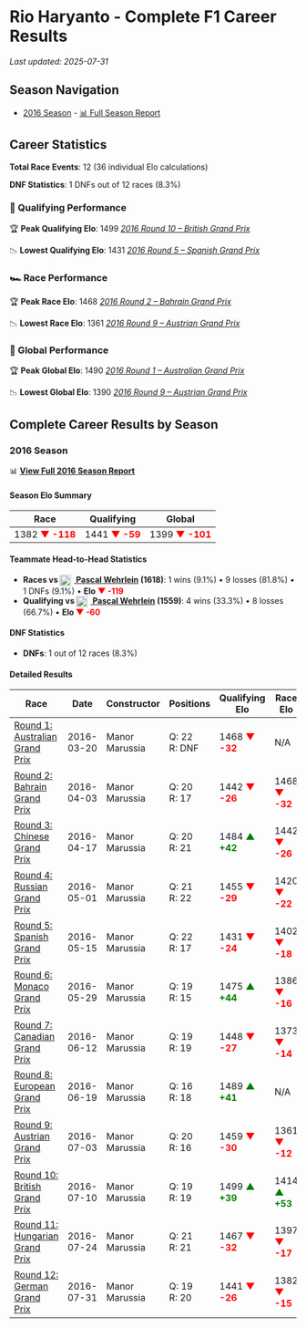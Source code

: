 # Rio Haryanto - Complete F1 Career Results

*Last updated: 2025-07-31*

## Season Navigation

- [2016 Season](#2016-season) - [📊 Full Season Report](../seasons/2016-season-report)

## Career Statistics

**Total Race Events**: 12 (36 individual Elo calculations)

**DNF Statistics**: 1 DNFs out of 12 races (8.3%)

### 🏁 Qualifying Performance

🏆 **Peak Qualifying Elo**: 1499
   *[2016 Round 10 – British Grand Prix](../seasons/2016-season-report#round-10-british-grand-prix)*

📉 **Lowest Qualifying Elo**: 1431
   *[2016 Round 5 – Spanish Grand Prix](../seasons/2016-season-report#round-5-spanish-grand-prix)*

### 🏎️ Race Performance

🏆 **Peak Race Elo**: 1468
   *[2016 Round 2 – Bahrain Grand Prix](../seasons/2016-season-report#round-2-bahrain-grand-prix)*

📉 **Lowest Race Elo**: 1361
   *[2016 Round 9 – Austrian Grand Prix](../seasons/2016-season-report#round-9-austrian-grand-prix)*

### 🌟 Global Performance

🏆 **Peak Global Elo**: 1490
   *[2016 Round 1 – Australian Grand Prix](../seasons/2016-season-report#round-1-australian-grand-prix)*

📉 **Lowest Global Elo**: 1390
   *[2016 Round 9 – Austrian Grand Prix](../seasons/2016-season-report#round-9-austrian-grand-prix)*


## Complete Career Results by Season

### 2016 Season

📊 **[View Full 2016 Season Report](../seasons/2016-season-report)**

#### Season Elo Summary

| Race | Qualifying | Global |
|------|------------|--------|
| 1382 **<span style="color: red;">▼ -118</span>** | 1441 **<span style="color: red;">▼ -59</span>** | 1399 **<span style="color: red;">▼ -101</span>** |

#### Teammate Head-to-Head Statistics

- **Races vs [<img src="https://upload.wikimedia.org/wikipedia/commons/b/ba/Flag_of_Germany.svg" alt="Germany" width="20" height="auto" style="vertical-align: middle; margin-right: 5px;" onerror="this.outerHTML='🇩🇪'; this.style.marginRight='5px';"/> Pascal Wehrlein](pascal-wehrlein) (1618)**: 1 wins (9.1%) • 9 losses (81.8%) • 1 DNFs (9.1%) • **Elo **<span style="color: red;">▼ -119</span>****
- **Qualifying vs [<img src="https://upload.wikimedia.org/wikipedia/commons/b/ba/Flag_of_Germany.svg" alt="Germany" width="20" height="auto" style="vertical-align: middle; margin-right: 5px;" onerror="this.outerHTML='🇩🇪'; this.style.marginRight='5px';"/> Pascal Wehrlein](pascal-wehrlein) (1559)**: 4 wins (33.3%) • 8 losses (66.7%) • **Elo **<span style="color: red;">▼ -60</span>****


#### DNF Statistics

- **DNFs**: 1 out of 12 races (8.3%)

#### Detailed Results

| Race | Date | Constructor | Positions | Qualifying Elo | Race Elo | Global Elo | Teammate |
|------|------|-------------|-----------|----------------|----------|------------|----------|
| [Round 1: Australian Grand Prix](../seasons/2016-season-report#round-1-australian-grand-prix) | 2016-03-20 | Manor Marussia | Q: 22<br/>R: DNF | 1468 **<span style="color: red;">▼ -32</span>** | N/A | 1490 **<span style="color: red;">▼ -10</span>** | [<img src="https://upload.wikimedia.org/wikipedia/commons/b/ba/Flag_of_Germany.svg" alt="Germany" width="20" height="auto" style="vertical-align: middle; margin-right: 5px;" onerror="this.outerHTML='🇩🇪'; this.style.marginRight='5px';"/> Pascal Wehrlein](pascal-wehrlein)<br/>Q: 21<br/>R: 16 |
| [Round 2: Bahrain Grand Prix](../seasons/2016-season-report#round-2-bahrain-grand-prix) | 2016-04-03 | Manor Marussia | Q: 20<br/>R: 17 | 1442 **<span style="color: red;">▼ -26</span>** | 1468 **<span style="color: red;">▼ -32</span>** | 1460 **<span style="color: red;">▼ -30</span>** | [<img src="https://upload.wikimedia.org/wikipedia/commons/b/ba/Flag_of_Germany.svg" alt="Germany" width="20" height="auto" style="vertical-align: middle; margin-right: 5px;" onerror="this.outerHTML='🇩🇪'; this.style.marginRight='5px';"/> Pascal Wehrlein](pascal-wehrlein)<br/>Q: 16<br/>R: 13 |
| [Round 3: Chinese Grand Prix](../seasons/2016-season-report#round-3-chinese-grand-prix) | 2016-04-17 | Manor Marussia | Q: 20<br/>R: 21 | 1484 **<span style="color: green;">▲ +42</span>** | 1442 **<span style="color: red;">▼ -26</span>** | 1455 **<span style="color: red;">▼ -6</span>** | [<img src="https://upload.wikimedia.org/wikipedia/commons/b/ba/Flag_of_Germany.svg" alt="Germany" width="20" height="auto" style="vertical-align: middle; margin-right: 5px;" onerror="this.outerHTML='🇩🇪'; this.style.marginRight='5px';"/> Pascal Wehrlein](pascal-wehrlein)<br/>Q: 21<br/>R: 18 |
| [Round 4: Russian Grand Prix](../seasons/2016-season-report#round-4-russian-grand-prix) | 2016-05-01 | Manor Marussia | Q: 21<br/>R: 22 | 1455 **<span style="color: red;">▼ -29</span>** | 1420 **<span style="color: red;">▼ -22</span>** | 1431 **<span style="color: red;">▼ -24</span>** | [<img src="https://upload.wikimedia.org/wikipedia/commons/b/ba/Flag_of_Germany.svg" alt="Germany" width="20" height="auto" style="vertical-align: middle; margin-right: 5px;" onerror="this.outerHTML='🇩🇪'; this.style.marginRight='5px';"/> Pascal Wehrlein](pascal-wehrlein)<br/>Q: 20<br/>R: 18 |
| [Round 5: Spanish Grand Prix](../seasons/2016-season-report#round-5-spanish-grand-prix) | 2016-05-15 | Manor Marussia | Q: 22<br/>R: 17 | 1431 **<span style="color: red;">▼ -24</span>** | 1402 **<span style="color: red;">▼ -18</span>** | 1411 **<span style="color: red;">▼ -20</span>** | [<img src="https://upload.wikimedia.org/wikipedia/commons/b/ba/Flag_of_Germany.svg" alt="Germany" width="20" height="auto" style="vertical-align: middle; margin-right: 5px;" onerror="this.outerHTML='🇩🇪'; this.style.marginRight='5px';"/> Pascal Wehrlein](pascal-wehrlein)<br/>Q: 21<br/>R: 16 |
| [Round 6: Monaco Grand Prix](../seasons/2016-season-report#round-6-monaco-grand-prix) | 2016-05-29 | Manor Marussia | Q: 19<br/>R: 15 | 1475 **<span style="color: green;">▲ +44</span>** | 1386 **<span style="color: red;">▼ -16</span>** | 1413 **<span style="color: green;">▲ +2</span>** | [<img src="https://upload.wikimedia.org/wikipedia/commons/b/ba/Flag_of_Germany.svg" alt="Germany" width="20" height="auto" style="vertical-align: middle; margin-right: 5px;" onerror="this.outerHTML='🇩🇪'; this.style.marginRight='5px';"/> Pascal Wehrlein](pascal-wehrlein)<br/>Q: 20<br/>R: 14 |
| [Round 7: Canadian Grand Prix](../seasons/2016-season-report#round-7-canadian-grand-prix) | 2016-06-12 | Manor Marussia | Q: 19<br/>R: 19 | 1448 **<span style="color: red;">▼ -27</span>** | 1373 **<span style="color: red;">▼ -14</span>** | 1395 **<span style="color: red;">▼ -18</span>** | [<img src="https://upload.wikimedia.org/wikipedia/commons/b/ba/Flag_of_Germany.svg" alt="Germany" width="20" height="auto" style="vertical-align: middle; margin-right: 5px;" onerror="this.outerHTML='🇩🇪'; this.style.marginRight='5px';"/> Pascal Wehrlein](pascal-wehrlein)<br/>Q: 17<br/>R: 17 |
| [Round 8: European Grand Prix](../seasons/2016-season-report#round-8-european-grand-prix) | 2016-06-19 | Manor Marussia | Q: 16<br/>R: 18 | 1489 **<span style="color: green;">▲ +41</span>** | N/A | 1407 **<span style="color: green;">▲ +12</span>** | [<img src="https://upload.wikimedia.org/wikipedia/commons/b/ba/Flag_of_Germany.svg" alt="Germany" width="20" height="auto" style="vertical-align: middle; margin-right: 5px;" onerror="this.outerHTML='🇩🇪'; this.style.marginRight='5px';"/> Pascal Wehrlein](pascal-wehrlein)<br/>Q: 17<br/>R: DNF |
| [Round 9: Austrian Grand Prix](../seasons/2016-season-report#round-9-austrian-grand-prix) | 2016-07-03 | Manor Marussia | Q: 20<br/>R: 16 | 1459 **<span style="color: red;">▼ -30</span>** | 1361 **<span style="color: red;">▼ -12</span>** | 1390 **<span style="color: red;">▼ -17</span>** | [<img src="https://upload.wikimedia.org/wikipedia/commons/b/ba/Flag_of_Germany.svg" alt="Germany" width="20" height="auto" style="vertical-align: middle; margin-right: 5px;" onerror="this.outerHTML='🇩🇪'; this.style.marginRight='5px';"/> Pascal Wehrlein](pascal-wehrlein)<br/>Q: 12<br/>R: 10 |
| [Round 10: British Grand Prix](../seasons/2016-season-report#round-10-british-grand-prix) | 2016-07-10 | Manor Marussia | Q: 19<br/>R: 19 | 1499 **<span style="color: green;">▲ +39</span>** | 1414 **<span style="color: green;">▲ +53</span>** | 1439 **<span style="color: green;">▲ +49</span>** | [<img src="https://upload.wikimedia.org/wikipedia/commons/b/ba/Flag_of_Germany.svg" alt="Germany" width="20" height="auto" style="vertical-align: middle; margin-right: 5px;" onerror="this.outerHTML='🇩🇪'; this.style.marginRight='5px';"/> Pascal Wehrlein](pascal-wehrlein)<br/>Q: 20<br/>R: 22 |
| [Round 11: Hungarian Grand Prix](../seasons/2016-season-report#round-11-hungarian-grand-prix) | 2016-07-24 | Manor Marussia | Q: 21<br/>R: 21 | 1467 **<span style="color: red;">▼ -32</span>** | 1397 **<span style="color: red;">▼ -17</span>** | 1417 **<span style="color: red;">▼ -21</span>** | [<img src="https://upload.wikimedia.org/wikipedia/commons/b/ba/Flag_of_Germany.svg" alt="Germany" width="20" height="auto" style="vertical-align: middle; margin-right: 5px;" onerror="this.outerHTML='🇩🇪'; this.style.marginRight='5px';"/> Pascal Wehrlein](pascal-wehrlein)<br/>Q: 20<br/>R: 19 |
| [Round 12: German Grand Prix](../seasons/2016-season-report#round-12-german-grand-prix) | 2016-07-31 | Manor Marussia | Q: 19<br/>R: 20 | 1441 **<span style="color: red;">▼ -26</span>** | 1382 **<span style="color: red;">▼ -15</span>** | 1399 **<span style="color: red;">▼ -18</span>** | [<img src="https://upload.wikimedia.org/wikipedia/commons/b/ba/Flag_of_Germany.svg" alt="Germany" width="20" height="auto" style="vertical-align: middle; margin-right: 5px;" onerror="this.outerHTML='🇩🇪'; this.style.marginRight='5px';"/> Pascal Wehrlein](pascal-wehrlein)<br/>Q: 17<br/>R: 17 |

